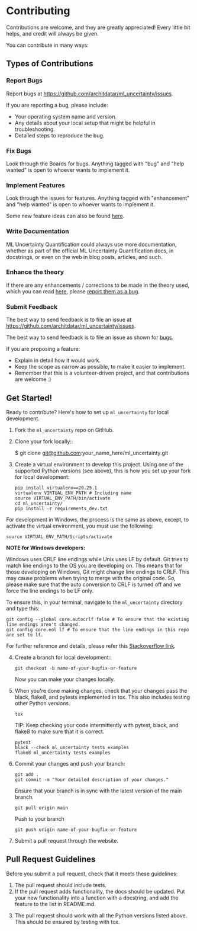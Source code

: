 Contributing
============

Contributions are welcome, and they are greatly appreciated! Every little bit
helps, and credit will always be given.

You can contribute in many ways:

Types of Contributions
----------------------

### Report Bugs


Report bugs at https://github.com/architdatar/ml_uncertainty/issues.

If you are reporting a bug, please include:

* Your operating system name and version.
* Any details about your local setup that might be helpful in troubleshooting.
* Detailed steps to reproduce the bug.

### Fix Bugs

Look through the Boards for bugs. Anything tagged with "bug" and "help
wanted" is open to whoever wants to implement it.

### Implement Features

Look through the issues for features. Anything tagged with "enhancement"
and "help wanted" is open to whoever wants to implement it.

Some new feature ideas can also be found [here](/docs/feature_ideas.md).

### Write Documentation

ML Uncertainty Quantification could always use more documentation, whether as part of the
official ML Uncertainty Quantification docs, in docstrings, or even on the web in blog posts,
articles, and such.

### Enhance the theory

If there are any enhancements / corrections to be made in the theory used, which you can read [here](/docs/theory/), please [report them as a bug](#report-bugs).

### Submit Feedback

The best way to send feedback is to file an issue at https://github.com/architdatar/ml_uncertainty/issues.

The best way to send feedback is to file an issue as shown for [bugs](#report-bugs).

If you are proposing a feature:

* Explain in detail how it would work.
* Keep the scope as narrow as possible, to make it easier to implement.
* Remember that this is a volunteer-driven project, and that contributions
  are welcome :)

Get Started!
------------

Ready to contribute? Here's how to set up `ml_uncertainty` for local development.

1. Fork the `ml_uncertainty` repo on GitHub.
2. Clone your fork locally::

    $ git clone git@github.com:your_name_here/ml_uncertainty.git
3. Create a virtual environment to develop this project. Using one of the supported Python versions (see above), this is how you set up your fork for local development:

    ```
    pip install virtualenv==20.25.1
    virtualenv VIRTUAL_ENV_PATH # Including name
    source VIRTUAL_ENV_PATH/bin/activate
    cd ml_uncertainty/
    pip install -r requirements_dev.txt
    ```

For development in Windows, the process is the same as above, except, to activate the
virtual environment, you must use the following:
```
source VIRTUAL_ENV_PATH/Scripts/activate
```

**NOTE for Windows developers:** 

Windows uses CRLF line endings while Unix uses LF by default.
Git tries to match line endings to the OS you are developing on. This 
means that for those developing on Windows, Git might change line endings to CRLF.
This may cause problems when trying to merge with the original code. So, please make
sure that the auto conversion to CRLF is turned off and we force the line endings to
be LF only. 

To ensure this, in your terminal, navigate to the `ml_uncertainty` directory and type this:

```
git config --global core.autocrlf false # To ensure that the existing line endings aren't changed.
git config core.eol lf # To ensure that the line endings in this repo are set to lf.
```
For further reference and details, please refer this [Stackoverflow link](https://stackoverflow.com/questions/2517190/how-do-i-force-git-to-use-lf-instead-of-crlf-under-windows).

4. Create a branch for local development::
    ```
    git checkout -b name-of-your-bugfix-or-feature
    ```
   Now you can make your changes locally.

5. When you're done making changes, check that your changes pass the black, flake8, and pytests implemented in tox. This also includes testing other Python versions. 
    ```
    tox
    ```

    TIP: Keep checking your code intermittently with pytest, black, and flake8 to make sure that it is correct. 
    ```
    pytest
    black --check ml_uncertainty tests examples
    flake8 ml_uncertainty tests examples
    ```

6. Commit your changes and push your branch:
    ```
    git add .
    git commit -m "Your detailed description of your changes."
    ```
    Ensure that your branch is in sync with the latest version of the main branch.
    <!-- TODO: Demand that contributors rebase their features from the latest on the main branch -->
    ```    
    git pull origin main 
    ```
    Push to your branch
    ```
    git push origin name-of-your-bugfix-or-feature
    ```

7. Submit a pull request through the website.

Pull Request Guidelines
-----------------------

Before you submit a pull request, check that it meets these guidelines:

1. The pull request should include tests.
2. If the pull request adds functionality, the docs should be updated. Put
   your new functionality into a function with a docstring, and add the
   feature to the list in README.md.
<!-- 3. The pull request should work for Python 3.5, 3.6, 3.7 and 3.8, and for PyPy. Check
   https://travis-ci.com/architdatar/ml_uncertainty/pull_requests
   and make sure that the tests pass for all supported Python versions. -->
3. The pull request should work with all the Python versions listed above. This should be ensured by testing with tox.

<!-- Deploying
---------

A reminder for the maintainers on how to deploy.
Make sure all your changes are committed (including an entry in HISTORY.md).
Then run::

$ bump2version patch # possible: major / minor / patch
$ git push
$ git push --tags

Travis will then deploy to PyPI if tests pass. -->

